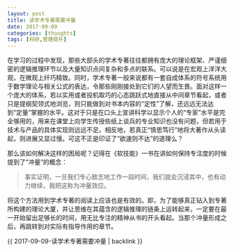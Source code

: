 ```yaml
---
layout: post
title: 读学术专著需要冲量
date: 2017-09-09
categories: [thoughts]
tags: [科研,管理提升]
---
```


在学习的过程中发现，那些大部头的学术专著往往都拥有庞大的理论框架、严谨细密的逻辑推理环节以及大量知识点间复杂和多点的联系。可以说是在宏观上洋洋大观，在微观上纤巧精致。同时，学术专著一般来说都有一套自成体系的符号系统用于数学理论与相关公式的表达，令那些刚刚接处到它们的人望而生畏。面对这样一个庞大的体系，若以实用或者投机取巧的心态跳跃式地直接从中间章节看起，或者只是提纲契领式地浏览，则只能做到对书本内容的“定性”了解，还远远无法达到“定量”掌握的水平。这对于只是在口头上宣讲科学以显示个人的“专家”水平是完全够用的，用来在课堂上向学生传授些纸上谈兵的专业知识也没有问题，但若用于技术与产品的具体实现则远远不足。相反地，若真正“慎思笃行”地将大著作从头读起，则进展又显过慢。可这不正是印证了“欲速则不达”的道理么？

那么该如何解决这样的困局呢？记得在《软技能》一书在讲如何保持专注度的时候提到了“冲量”的概念：

> 事实证明，一旦我们专心致志地工作一段时间，我们就会沉浸其中，也有动力继续，我把这称为冲量效应。

将这个方法用到学术专著的阅读上应该也是有效的。即，为了能够真正钻入到专著所构建的理论大厦，并让思维在其蕴含的逻辑推理的链条上运转起来，一定要在最一开始留出足够长的时间，用无比专注的精神从书的开头看起。当那个冲量形成之后，再跳转到对实际有指导作用的章节。

{{ 2017-09-09-读学术专著需要冲量 | backlink }}
